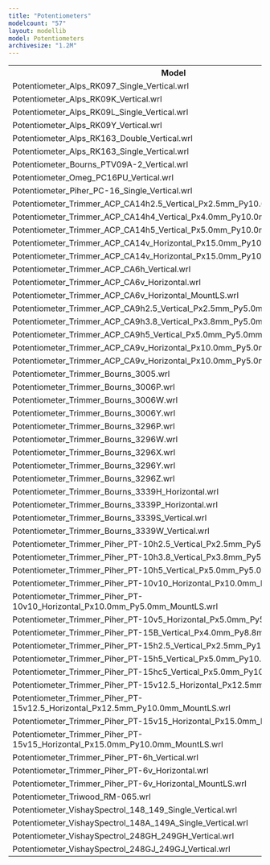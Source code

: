 ```yaml
---
title: "Potentiometers"
modelcount: "57"
layout: modellib
model: Potentiometers
archivesize: "1.2M"
---
```


<table><tr>
<th>Model</th>
<th>Size</th>
</tr>
<tr><td>Potentiometer_Alps_RK097_Single_Vertical.wrl</td><td>135K</td></tr>
<tr><td>Potentiometer_Alps_RK09K_Vertical.wrl</td><td>156K</td></tr>
<tr><td>Potentiometer_Alps_RK09L_Single_Vertical.wrl</td><td>136K</td></tr>
<tr><td>Potentiometer_Alps_RK09Y_Vertical.wrl</td><td>145K</td></tr>
<tr><td>Potentiometer_Alps_RK163_Double_Vertical.wrl</td><td>7.4M</td></tr>
<tr><td>Potentiometer_Alps_RK163_Single_Vertical.wrl</td><td>7.1M</td></tr>
<tr><td>Potentiometer_Bourns_PTV09A-2_Vertical.wrl</td><td>153K</td></tr>
<tr><td>Potentiometer_Omeg_PC16PU_Vertical.wrl</td><td>171K</td></tr>
<tr><td>Potentiometer_Piher_PC-16_Single_Vertical.wrl</td><td>96K</td></tr>
<tr><td>Potentiometer_Trimmer_ACP_CA14h2.5_Vertical_Px2.5mm_Py10.0mm.wrl</td><td>127K</td></tr>
<tr><td>Potentiometer_Trimmer_ACP_CA14h4_Vertical_Px4.0mm_Py10.0mm.wrl</td><td>127K</td></tr>
<tr><td>Potentiometer_Trimmer_ACP_CA14h5_Vertical_Px5.0mm_Py10.0mm.wrl</td><td>127K</td></tr>
<tr><td>Potentiometer_Trimmer_ACP_CA14v_Horizontal_Px15.0mm_Py10.0mm.wrl</td><td>119K</td></tr>
<tr><td>Potentiometer_Trimmer_ACP_CA14v_Horizontal_Px15.0mm_Py10.0mm_MountLS.wrl</td><td>126K</td></tr>
<tr><td>Potentiometer_Trimmer_ACP_CA6h_Vertical.wrl</td><td>118K</td></tr>
<tr><td>Potentiometer_Trimmer_ACP_CA6v_Horizontal.wrl</td><td>117K</td></tr>
<tr><td>Potentiometer_Trimmer_ACP_CA6v_Horizontal_MountLS.wrl</td><td>112K</td></tr>
<tr><td>Potentiometer_Trimmer_ACP_CA9h2.5_Vertical_Px2.5mm_Py5.0mm.wrl</td><td>119K</td></tr>
<tr><td>Potentiometer_Trimmer_ACP_CA9h3.8_Vertical_Px3.8mm_Py5.0mm.wrl</td><td>119K</td></tr>
<tr><td>Potentiometer_Trimmer_ACP_CA9h5_Vertical_Px5.0mm_Py5.0mm.wrl</td><td>119K</td></tr>
<tr><td>Potentiometer_Trimmer_ACP_CA9v_Horizontal_Px10.0mm_Py5.0mm.wrl</td><td>116K</td></tr>
<tr><td>Potentiometer_Trimmer_ACP_CA9v_Horizontal_Px10.0mm_Py5.0mm_MountLS.wrl</td><td>109K</td></tr>
<tr><td>Potentiometer_Trimmer_Bourns_3005.wrl</td><td>13K</td></tr>
<tr><td>Potentiometer_Trimmer_Bourns_3006P.wrl</td><td>17K</td></tr>
<tr><td>Potentiometer_Trimmer_Bourns_3006W.wrl</td><td>26K</td></tr>
<tr><td>Potentiometer_Trimmer_Bourns_3006Y.wrl</td><td>17K</td></tr>
<tr><td>Potentiometer_Trimmer_Bourns_3296P.wrl</td><td>23K</td></tr>
<tr><td>Potentiometer_Trimmer_Bourns_3296W.wrl</td><td>22K</td></tr>
<tr><td>Potentiometer_Trimmer_Bourns_3296X.wrl</td><td>22K</td></tr>
<tr><td>Potentiometer_Trimmer_Bourns_3296Y.wrl</td><td>22K</td></tr>
<tr><td>Potentiometer_Trimmer_Bourns_3296Z.wrl</td><td>22K</td></tr>
<tr><td>Potentiometer_Trimmer_Bourns_3339H_Horizontal.wrl</td><td>28K</td></tr>
<tr><td>Potentiometer_Trimmer_Bourns_3339P_Horizontal.wrl</td><td>28K</td></tr>
<tr><td>Potentiometer_Trimmer_Bourns_3339S_Vertical.wrl</td><td>29K</td></tr>
<tr><td>Potentiometer_Trimmer_Bourns_3339W_Vertical.wrl</td><td>28K</td></tr>
<tr><td>Potentiometer_Trimmer_Piher_PT-10h2.5_Vertical_Px2.5mm_Py5.0mm.wrl</td><td>242K</td></tr>
<tr><td>Potentiometer_Trimmer_Piher_PT-10h3.8_Vertical_Px3.8mm_Py5.0mm.wrl</td><td>242K</td></tr>
<tr><td>Potentiometer_Trimmer_Piher_PT-10h5_Vertical_Px5.0mm_Py5.0mm.wrl</td><td>242K</td></tr>
<tr><td>Potentiometer_Trimmer_Piher_PT-10v10_Horizontal_Px10.0mm_Py5.0mm.wrl</td><td>250K</td></tr>
<tr><td>Potentiometer_Trimmer_Piher_PT-10v10_Horizontal_Px10.0mm_Py5.0mm_MountLS.wrl</td><td>265K</td></tr>
<tr><td>Potentiometer_Trimmer_Piher_PT-10v5_Horizontal_Px5.0mm_Py5.0mm.wrl</td><td>265K</td></tr>
<tr><td>Potentiometer_Trimmer_Piher_PT-15B_Vertical_Px4.0mm_Py8.8mm.wrl</td><td>252K</td></tr>
<tr><td>Potentiometer_Trimmer_Piher_PT-15h2.5_Vertical_Px2.5mm_Py10.0mm.wrl</td><td>250K</td></tr>
<tr><td>Potentiometer_Trimmer_Piher_PT-15h5_Vertical_Px5.0mm_Py10.0mm.wrl</td><td>250K</td></tr>
<tr><td>Potentiometer_Trimmer_Piher_PT-15hc5_Vertical_Px5.0mm_Py10.0mm.wrl</td><td>250K</td></tr>
<tr><td>Potentiometer_Trimmer_Piher_PT-15v12.5_Horizontal_Px12.5mm_Py10.0mm.wrl</td><td>269K</td></tr>
<tr><td>Potentiometer_Trimmer_Piher_PT-15v12.5_Horizontal_Px12.5mm_Py10.0mm_MountLS.wrl</td><td>296K</td></tr>
<tr><td>Potentiometer_Trimmer_Piher_PT-15v15_Horizontal_Px15.0mm_Py10.0mm.wrl</td><td>269K</td></tr>
<tr><td>Potentiometer_Trimmer_Piher_PT-15v15_Horizontal_Px15.0mm_Py10.0mm_MountLS.wrl</td><td>296K</td></tr>
<tr><td>Potentiometer_Trimmer_Piher_PT-6h_Vertical.wrl</td><td>234K</td></tr>
<tr><td>Potentiometer_Trimmer_Piher_PT-6v_Horizontal.wrl</td><td>238K</td></tr>
<tr><td>Potentiometer_Trimmer_Piher_PT-6v_Horizontal_MountLS.wrl</td><td>253K</td></tr>
<tr><td>Potentiometer_Triwood_RM-065.wrl</td><td>95K</td></tr>
<tr><td>Potentiometer_VishaySpectrol_148_149_Single_Vertical.wrl</td><td>132K</td></tr>
<tr><td>Potentiometer_VishaySpectrol_148A_149A_Single_Vertical.wrl</td><td>132K</td></tr>
<tr><td>Potentiometer_VishaySpectrol_248GH_249GH_Vertical.wrl</td><td>95K</td></tr>
<tr><td>Potentiometer_VishaySpectrol_248GJ_249GJ_Vertical.wrl</td><td>133K</td></tr>
